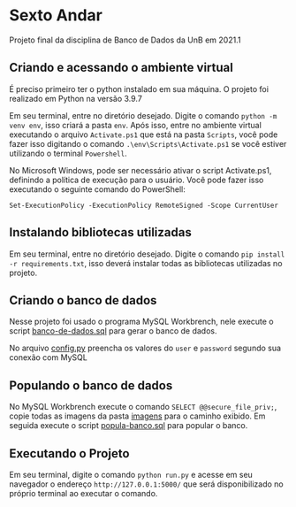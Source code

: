 # Sexto Andar
Projeto final da disciplina de Banco de Dados da UnB em 2021.1

## Criando e acessando o ambiente virtual
É preciso primeiro ter o python instalado em sua máquina. O projeto foi realizado em Python na versão 3.9.7

Em seu terminal, entre no diretório desejado.
Digite o comando `python -m venv env`, isso criará a pasta `env`. Após isso, entre no ambiente virtual executando o arquivo `Activate.ps1` que está na pasta `Scripts`, você pode fazer isso digitando o comando `.\env\Scripts\Activate.ps1` se você estiver utilizando o terminal `Powershell`.

No Microsoft Windows, pode ser necessário ativar o script Activate.ps1, definindo a política de execução para o usuário. Você pode fazer isso executando o seguinte comando do PowerShell:

`Set-ExecutionPolicy -ExecutionPolicy RemoteSigned -Scope CurrentUser`

## Instalando bibliotecas utilizadas

Em seu terminal, entre no diretório desejado.
Digite o comando `pip install -r requirements.txt`, isso deverá instalar todas as bibliotecas utilizadas no projeto.

## Criando o banco de dados

Nesse projeto foi usado o programa MySQL Workbrench, nele execute o script [banco-de-dados.sql](scripts_sql/banco-de-dados.sql) para gerar o banco de dados. 

No arquivo [config.py](confg.py) preencha os valores do `user` e `password` segundo sua conexão com MySQL

## Populando o banco de dados

No MySQL Workbrench execute o comando `SELECT @@secure_file_priv;`, copie todas as imagens da pasta [imagens](imagens/) para o caminho exibido. Em seguida execute o script [popula-banco.sql](scripts_sql/popula-banco.sql) para popular o banco.

## Executando o Projeto

Em seu terminal, digite o comando `python run.py` e acesse em seu navegador o endereço `http://127.0.0.1:5000/` que será disponibilizado no próprio terminal ao executar o comando.